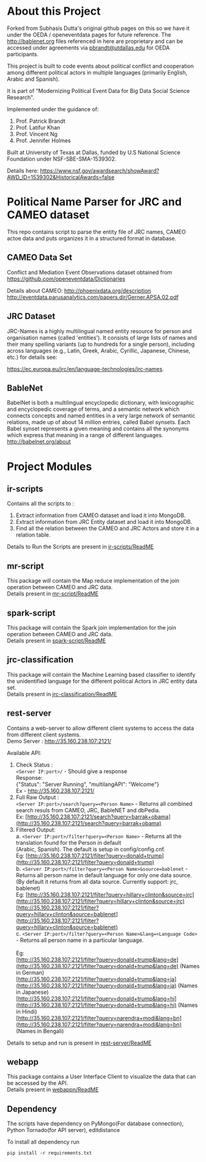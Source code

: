 # About this Project

Forked from Subhasis Dutta's original github pages on this so we have it under the OEDA / openeventdata pages for future reference.  The http://bablenet.org files referenced in here are proprietary and can be accessed under agreements via pbrandt@utdallas.edu for OEDA participants.

This project is built to code events about political conflict and cooperation among different political actors in multiple languages
(primarily English, Arabic and Spanish).

It is part of "Modernizing Political Event Data for Big Data Social Science Research".

Implemented under the guidance of: 
1. Prof. Patrick Brandt
2. Prof. Latifur Khan
3. Prof. Vincent Ng
4. Prof. Jennifer Holmes

Built at University of Texas at Dallas, funded by U.S National Science Foundation under NSF-SBE-SMA-1539302.

Details here: https://www.nsf.gov/awardsearch/showAward?AWD_ID=1539302&HistoricalAwards=false 

# Political Name Parser for JRC and CAMEO dataset
This repo contains script to parse the entity file of JRC names, CAMEO actoe data and puts organizes it in a structured format in database.

## CAMEO Data Set
Conflict and Mediation Event Observations dataset obtained from https://github.com/openeventdata/Dictionaries

Details about CAMEO: 
 http://phoenixdata.org/description 
 http://eventdata.parusanalytics.com/papers.dir/Gerner.APSA.02.pdf

## JRC Dataset
JRC-Names is a highly multilingual named entity resource for person and organisation names (called 'entities'). It consists of large lists of names and their many spelling variants (up to hundreds for a single person), including across languages (e.g., Latin, Greek, Arabic, Cyrillic, Japanese, Chinese, etc.)  for details see:

https://ec.europa.eu/jrc/en/language-technologies/jrc-names.

## BableNet
BabelNet is both a multilingual encyclopedic dictionary, with lexicographic and encyclopedic coverage of terms, 
and a semantic network which connects concepts and named entities in a very large network of semantic relations, 
made up of about 14 million entries, called Babel synsets. Each Babel synset represents a given meaning and contains
all the synonyms which express that meaning in a range of different languages.
http://babelnet.org/about 

# Project Modules

## ir-scripts
Contains all the scripts to :
1. Extract information from CAMEO dataset and load it into MongoDB.
2. Extract information from JRC Entity dataset and load it into MongoDB.
3. Find all the relation between the CAMEO and JRC Actors and store it in a relation table.

Details to Run the Scripts are present in [ir-scripts/ReadME](ir-scripts/)

## mr-script
This package will contain the Map reduce implementation of the join operation between CAMEO and JRC data.
<br/>
Details present in [mr-script/ReadME](mr-script/)

## spark-script
This package will contain the Spark join implementation for the join operation between CAMEO and JRC data.
<br/>
Details present in [spark-script/ReadME](spark-script/)

## jrc-classification
This package will contain the Machine Learning based classifier to identify the unidentified language for the different political Actors in JRC entity data set.
<br/>
Details present in [jrc-classification/ReadME](jrc-classification/)

## rest-server
Contains a web-server to allow different client systems to access the data from different client systems.
<br/>
Demo Server : http://35.160.238.107:2121/ 

Available API:
1. Check Status :<br/>
    ```<Server IP:port>/``` -  Should give a response<br/>
    Response:<br/>
    {"Status": "Server Running", "multilangAPI": "Welcome"}<br/>
    Ex - http://35.160.238.107:2121/
2. Full Raw Output :<br/>
    ```<Server IP:port>/search?query=<Person Name>``` - Returns all combined search resuls from CAMEO, JRC, BableNET and dbPedia.<br/>
    Ex:
    [http://35.160.238.107:2121/search?query=barrak+obama](http://35.160.238.107:2121/search?query=barrak+obama)<br/>
3. Filtered Output:<br/>
    a. ```<Server IP:port>/filter?query=<Person Name>``` - Returns all the translation found for the Person in default<br/>
    (Arabic, Spanish). The default is setup in config/config.cnf.<br/>
    Eg:
    [http://35.160.238.107:2121/filter?query=donald+trump](http://35.160.238.107:2121/filter?query=donald+trump) <br/>
    b. ```<Server IP:port>/filter?query=<Person Name>&source=bablenet``` - Returns all person name in default language for 
    only one data source. (By default it returns from all data source. Currently support: jrc, bablenet)<br/>
    Eg: 
    [http://35.160.238.107:2121/filter?query=hillary+clinton&source=jrc](http://35.160.238.107:2121/filter?query=hillary+clinton&source=jrc)<br/>
    [http://35.160.238.107:2121/filter?query=hillary+clinton&source=bablenet](http://35.160.238.107:2121/filter?query=hillary+clinton&source=bablenet)<br/>
    c.  ```<Server IP:port>/filter?query=<Person Name>&lang=<Language Code>``` - Returns all person name in a particular language.<br/>  
    Eg:     
    [http://35.160.238.107:2121/filter?query=donald+trump&lang=de](http://35.160.238.107:2121/filter?query=donald+trump&lang=de) (Names in German) <br/>
    [http://35.160.238.107:2121/filter?query=donald+trump&lang=ja](http://35.160.238.107:2121/filter?query=donald+trump&lang=ja) (Names in Japanese)<br/>
    [http://35.160.238.107:2121/filter?query=donald+trump&lang=hi](http://35.160.238.107:2121/filter?query=donald+trump&lang=hi) (Names in Hindi)<br/>
    [http://35.160.238.107:2121/filter?query=narendra+modi&lang=bn](http://35.160.238.107:2121/filter?query=narendra+modi&lang=bn) (Names in Bengali)<br/>
      
Details to setup and run is present in [rest-server/ReadME](rest-server/)

## webapp
This package contains a User Interface Client to visualize the data that can be accessed by the API.
<br/>
Details present in [webappn/ReadME](webapp/)


## Dependency
The scripts have dependency on PyMongo(For database connection), Python Tornado(for API server), editdistance

To install all dependency run
```
pip install -r requirements.txt
```

